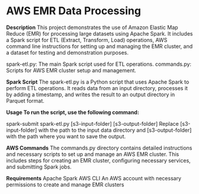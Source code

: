 # AWS EMR Data Processing

**Description**
This project demonstrates the use of Amazon Elastic Map Reduce (EMR) for processing large datasets using Apache Spark. It includes a Spark script for ETL (Extract, Transform, Load) operations, AWS command line instructions for setting up and managing the EMR cluster, and a dataset for testing and demonstration purposes.



spark-etl.py: The main Spark script used for ETL operations.
commands.py: Scripts for AWS EMR cluster setup and management.

**Spark Script**
The spark-etl.py is a Python script that uses Apache Spark to perform ETL operations. It reads data from an input directory, processes it by adding a timestamp, and writes the result to an output directory in Parquet format.

**Usage
To run the script, use the following command:**

spark-submit spark-etl.py [s3-input-folder] [s3-output-folder]
Replace [s3-input-folder] with the path to the input data directory and [s3-output-folder] with the path where you want to save the output.

**AWS Commands**
The commands.py directory contains detailed instructions and necessary scripts to set up and manage an AWS EMR cluster. This includes steps for creating an EMR cluster, configuring necessary services, and submitting Spark jobs.


**Requirements**
Apache Spark
AWS CLI
An AWS account with necessary permissions to create and manage EMR clusters
